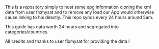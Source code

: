 This is a repository simply to host some epg information cloning the xml data from user fixmysat and to remove any load our App would otherwise cause linking to his directly. This repo syncs every 24 hours around 5am.

This guide has data worth 24 hours and segregated into categories/countries.

All credits and thanks to user fixmysat for providing the data !
